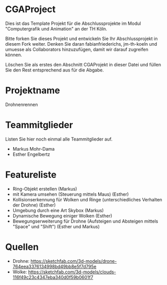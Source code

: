 # CGAProject
Dies ist das Template Projekt für die Abschlussprojekte im Modul "Computergrafik und Animation" an der TH Köln.

Bitte forken Sie dieses Projekt und entwickeln Sie Ihr Abschlussprojekt in diesem Fork weiter. Denken Sie daran fabianfriederichs, jm-th-koeln und umuesse als Collaborators hinzuzufügen, damit wir darauf zugreifen können.

Löschen Sie als erstes den Abschnitt CGAProjekt in dieser Datei und füllen Sie den Rest entsprechend aus für die Abgabe.

# Projektname
Drohnenrennen

# Teammitglieder
Listen Sie hier noch einmal alle Teammitglieder auf.
- Markus Mohr-Dama
- Esther Engelbertz

# Featureliste
- Ring-Objekt erstellen (Markus)
- mit Kamera umsehen (Steuerung mittels Maus) (Esther)
- Kollisionserkennung für Wolken und Ringe (unterschiedliches Verhalten der Drohne) (Esther)
- Umgebung durch eine Art Skybox (Markus)
- Dynamische Bewegung einiger Wolken (Esther)
- Bewegungserweiterung für Drohne (Aufsteigen und Absteigen mittels "Space" und "Shift") (Esther und Markus)

# Quellen
- Drohne: https://sketchfab.com/3d-models/drone-764eea3376134998bd49bb8e5f7d795e
- Wolke: https://sketchfab.com/3d-models/clouds-116f49c23c4347eba340d0f59b0601f7
